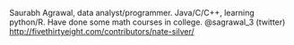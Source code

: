 Saurabh Agrawal, data analyst/programmer.
Java/C/C++, learning python/R. Have done some math courses in college.
@sagrawal_3 (twitter)
http://fivethirtyeight.com/contributors/nate-silver/